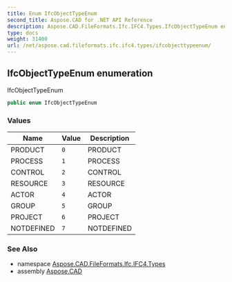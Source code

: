 ```yaml
---
title: Enum IfcObjectTypeEnum
second_title: Aspose.CAD for .NET API Reference
description: Aspose.CAD.FileFormats.Ifc.IFC4.Types.IfcObjectTypeEnum enum. IfcObjectTypeEnum
type: docs
weight: 31400
url: /net/aspose.cad.fileformats.ifc.ifc4.types/ifcobjecttypeenum/
---
```

## IfcObjectTypeEnum enumeration

IfcObjectTypeEnum

```csharp
public enum IfcObjectTypeEnum
```

### Values

| Name | Value | Description |
| --- | --- | --- |
| PRODUCT | `0` | PRODUCT |
| PROCESS | `1` | PROCESS |
| CONTROL | `2` | CONTROL |
| RESOURCE | `3` | RESOURCE |
| ACTOR | `4` | ACTOR |
| GROUP | `5` | GROUP |
| PROJECT | `6` | PROJECT |
| NOTDEFINED | `7` | NOTDEFINED |

### See Also

* namespace [Aspose.CAD.FileFormats.Ifc.IFC4.Types](../../aspose.cad.fileformats.ifc.ifc4.types/)
* assembly [Aspose.CAD](../../)


